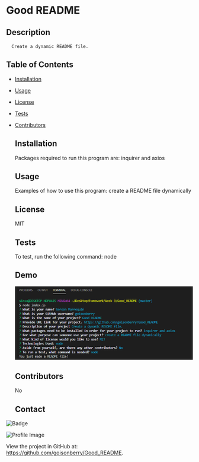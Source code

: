 # Good README

## Description

      Create a dynamic README file.

## Table of Contents

- [Installation](#installation)
- [Usage](#usage)
- [License](#license)
- [Tests](#tests)
- [Contributors](#contributors)

  ## Installation

  Packages required to run this program are:
  inquirer and axios

  ## Usage

  Examples of how to use this program:
  create a README file dynamically

  ## License

  MIT

  ## Tests

  To test, run the following command:
  node

  ## Demo

  ![Screenshot](/images/screenshot.PNG)

  ## Contributors

  No

  ## Contact

![Badge](https://img.shields.io/badge/Github-goisonberry-4cbbb9)

![Profile Image](https://github.com/goisonberry.png?size=60)

View the project in GitHub at: https://github.com/goisonberry/Good_README.

